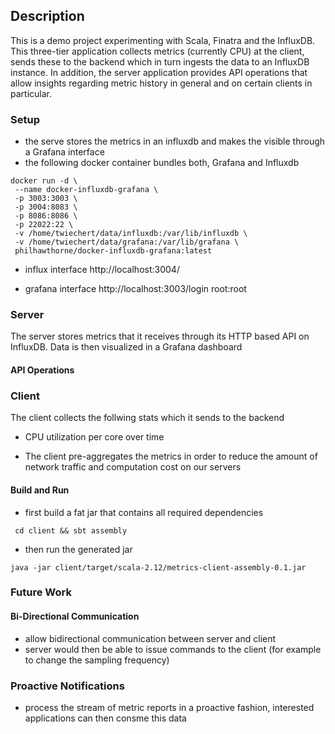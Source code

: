 ## Description
This is a demo project experimenting with Scala, Finatra and the InfluxDB. This three-tier application collects metrics (currently CPU) at the client, 
sends these to the backend which in turn ingests the data to an InfluxDB instance. In addition, the server application provides API operations that allow insights regarding metric history in general
and on certain clients in particular.

### Setup

- the serve stores the metrics in an influxdb and makes the visible through a Grafana interface
- the following docker container bundles both, Grafana and Influxdb
 ```
docker run -d \
  --name docker-influxdb-grafana \
  -p 3003:3003 \
  -p 3004:8083 \
  -p 8086:8086 \
  -p 22022:22 \
  -v /home/twiechert/data/influxdb:/var/lib/influxdb \
  -v /home/twiechert/data/grafana:/var/lib/grafana \
  philhawthorne/docker-influxdb-grafana:latest
 
 ```

- influx interface
http://localhost:3004/

- grafana interface
http://localhost:3003/login  root:root

### Server
The server stores metrics that it receives through its HTTP based API on InfluxDB.
Data is then visualized in a Grafana dashboard

#### API Operations


### Client
The client collects the follwing stats which it sends to the backend

- CPU utilization per core over time

- The client pre-aggregates the metrics in order to reduce the amount of network traffic and computation cost on our servers

#### Build and Run

- first build a fat jar that contains all required dependencies 

 ``` cd client && sbt assembly```

- then run the generated jar

 ```java -jar client/target/scala-2.12/metrics-client-assembly-0.1.jar```
 
 
### Future Work

#### Bi-Directional Communication
- allow bidirectional communication between server and client
- server would then be able to issue commands to the client
   (for example to change the sampling frequency)
   
### Proactive Notifications
- process the stream of metric reports in a proactive fashion, interested applications can then consme this data    